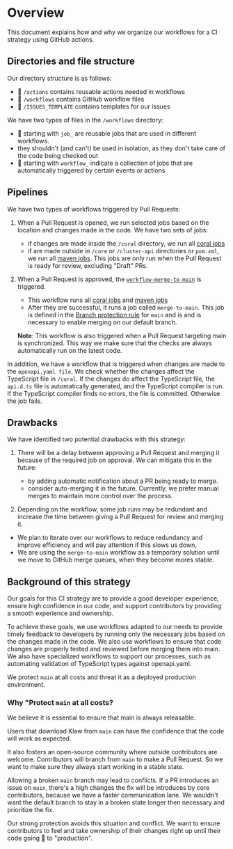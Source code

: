 # Overview

This document explains how and why we organize our workflows for a CI strategy using GitHub actions.

## Directories and file structure

Our directory structure is as follows:

- 📁 `/actions` contains reusable actions needed in workflows
- 📁 `/workflows` contains GitHub workflow files
- 📁 `/ISSUES_TEMPLATE` contains templates for our issues

We have two types of files in the `/workflows` directory:

- 📄 starting with `job_` are reusable jobs that are used in different workflows.
- they shouldn't (and can't) be used in isolation, as they don't take care of the code being checked out
- 📄 starting with `workflow_` indicate a collection of jobs that are automatically triggered by certain events or actions

## Pipelines

We have two types of workflows triggered by Pull Requests:

1. When a Pull Request is opened, we run selected jobs based on the location and changes made in the code. We have two sets of jobs:
   - if changes are made inside the `/coral` directory, we run all [coral jobs](./workflows/jobs-coral.yaml)
   - if are made outside in `/core` or `/cluster-api` directories or `pom.xml`, we run all [maven jobs](./workflows/jobs-maven.yaml). This jobs are only run when the Pull Request is ready for review, excluding "Draft" PRs.
2. When a Pull Request is approved, the [`workflow-merge-to-main`](./workflows/workflow-merge-to-main.yaml) is triggered.

   - This workflow runs all [coral jobs](./workflows/jobs-coral.yaml) and [maven jobs](./workflows/jobs-maven.yaml)
   - After they are successful, it runs a job called `merge-to-main`. This job is defined in the [Branch protection rule](https://docs.github.com/en/repositories/configuring-branches-and-merges-in-your-repository/defining-the-mergeability-of-pull-requests/managing-a-branch-protection-rule) for `main` and is and is necessary to enable merging on our default branch.

   **Note**: This workflow is also triggered when a Pull Request targeting main is synchronized. This way we make sure that the checks are always automatically run on the latest code.

In addition, we have a workflow that is triggered when changes are made to the `openapi.yaml file`. We check whether the changes affect the TypeScript file in `/coral`. If the changes do affect the TypeScript file, the `api.d.ts` file is automatically generated, and the TypeScript compiler is run. If the TypeScript compiler finds no errors, the file is committed. Otherwise the job fails.

## Drawbacks

We have identified two potential drawbacks with this strategy:

1. There will be a delay between approving a Pull Request and merging it because of the required job on approval. We can mitigate this in the future:

   - by adding automatic notification about a PR being ready to merge.
   - consider auto-merging it in the future. Currently, we prefer manual merges to maintain more control over the process.

2. Depending on the workflow, some job runs may be redundant and increase the time between giving a Pull Request for review and merging it.

- We plan to iterate over our workflows to reduce redundancy and improve efficiency and will pay attention if this slows us down,
- We are using the `merge-to-main` workflow as a temporary solution until we move to GitHub merge queues, when they become mores stable.

## Background of this strategy

Our goals for this CI strategy are to provide a good developer experience, ensure high confidence in our code, and support contributors by providing a smooth experience and ownership.

To achieve these goals, we use workflows adapted to our needs to provide timely feedback to developers by running only the necessary jobs based on the changes made in the code. We also use workflows to ensure that code changes are properly tested and reviewed before merging them into main. We also have specialized workflows to support our processes, such as automating validation of TypeScript types against openapi.yaml.

We protect `main` at all costs and threat it as a deployed production environment.

### Why "Protect `main` at all costs?

We believe it is essential to ensure that main is always releasable.

Users that download Klaw from `main` can have the confidence that the code will work as expected.

It also fosters an open-source community where outside contributors are welcome. Contributors will branch from `main` to make a Pull Request. So we want to make sure they always start working in a stable state.

Allowing a broken `main` branch may lead to conflicts. If a PR introduces an issue on `main`, there's a high changes the fix will be introduces by core contributors, because we have a faster communication lane. We wouldn't want the default branch to stay in a broken state longer then necessary and prioritize the fix.

Our strong protection avoids this situation and conflict. We want to ensure contributors to feel and take ownership of their changes right up until their code going 🚢 to "production".
